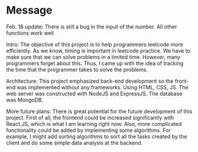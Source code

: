 # Message
Feb. 18 update: There is still a bug in the input of the number. All other functions work well

Intro:
The objective of this project is to help programmers leetcode more efficiently. As we know, timing is important in leetcode practice. We have to make sure that we can solve problems in a limited time. However, many programmers forget about this. Thus, I came up with the idea of tracking the time that the programmer takes to solve the problems.

Architecture:
This project emphasized back-end development so the front-end was implemented without any frameworks. Using HTML, CSS, JS. The web server was constructed with NodeJS and ExpressJS. The database was MongoDB.

More future plans:
There is great potential for the future development of this project. First of all, the frontend could be increased significantly with React.JS, which is what I am learning right now. Also, more complicated functionality could be added by implementing some algorithms. For example, I might add sorting algorithms to sort all the tasks created by the client and do some simple data analysis at the backend.
